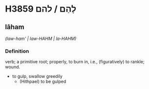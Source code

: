 # H3859 לָהַם / להם

## lâham

_(law-ham' | law-HAHM | la-HAHM)_

### Definition

verb; a primitive root; properly, to burn in, i.e., (figuratively) to rankle; wound.

- to gulp, swallow greedily
    - (Hithpael) to be gulped
